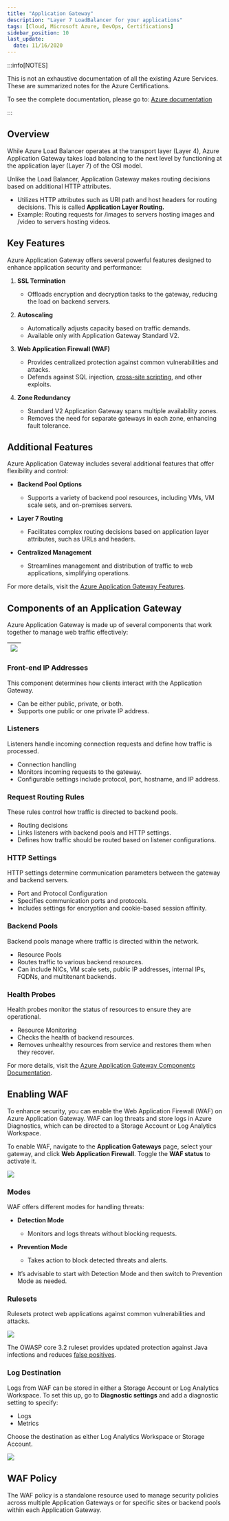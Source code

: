 ```yaml
---
title: "Application Gateway"
description: "Layer 7 LoadBalancer for your applications"
tags: [Cloud, Microsoft Azure, DevOps, Certifications]
sidebar_position: 10
last_update:
  date: 11/16/2020
---
```



:::info[NOTES]

This is not an exhaustive documentation of all the existing Azure Services. These are summarized notes for the Azure Certifications.

To see the complete documentation, please go to: [Azure documentation](https://learn.microsoft.com/en-us/azure/?product=popular)

:::



## Overview

While Azure Load Balancer operates at the transport layer (Layer 4), Azure Application Gateway takes load balancing to the next level by functioning at the application layer (Layer 7) of the OSI model. 

Unlike the Load Balancer, Application Gateway makes routing decisions based on additional HTTP attributes.

- Utilizes HTTP attributes such as URI path and host headers for routing decisions. This is called **Application Layer Routing.**
- Example: Routing requests for /images to servers hosting images and /video to servers hosting videos.

## Key Features

Azure Application Gateway offers several powerful features designed to enhance application security and performance:

1. **SSL Termination**
   - Offloads encryption and decryption tasks to the gateway, reducing the load on backend servers.

2. **Autoscaling**
   - Automatically adjusts capacity based on traffic demands.
   - Available only with Application Gateway Standard V2.

3. **Web Application Firewall (WAF)**
   - Provides centralized protection against common vulnerabilities and attacks.
   - Defends against SQL injection, [cross-site scripting](/docs/007-Cybersecurity/012-List-of-Attacks/099-Other-Attacks.md), and other exploits.

4. **Zone Redundancy**
   - Standard V2 Application Gateway spans multiple availability zones.
   - Removes the need for separate gateways in each zone, enhancing fault tolerance.

## Additional Features

Azure Application Gateway includes several additional features that offer flexibility and control:

- **Backend Pool Options**
  - Supports a variety of backend pool resources, including VMs, VM scale sets, and on-premises servers.

- **Layer 7 Routing**
  - Facilitates complex routing decisions based on application layer attributes, such as URLs and headers.

- **Centralized Management**
  - Streamlines management and distribution of traffic to web applications, simplifying operations.

For more details, visit the [Azure Application Gateway Features](https://learn.microsoft.com/en-us/azure/application-gateway/features).

## Components of an Application Gateway

Azure Application Gateway is made up of several components that work together to manage web traffic effectively:

|![](/img/docs/azure-components-of-azure-application-gateway.png)|
|-|

### Front-end IP Addresses

This component determines how clients interact with the Application Gateway.

  - Can be either public, private, or both.
  - Supports one public or one private IP address.

### Listeners

Listeners handle incoming connection requests and define how traffic is processed.

  - Connection handling
  - Monitors incoming requests to the gateway.
  - Configurable settings include protocol, port, hostname, and IP address.

### Request Routing Rules

These rules control how traffic is directed to backend pools.

  - Routing decisions
  - Links listeners with backend pools and HTTP settings.
  - Defines how traffic should be routed based on listener configurations.

### HTTP Settings

HTTP settings determine communication parameters between the gateway and backend servers.

  - Port and Protocol Configuration
  - Specifies communication ports and protocols.
  - Includes settings for encryption and cookie-based session affinity.

### Backend Pools

Backend pools manage where traffic is directed within the network.

  - Resource Pools
  - Routes traffic to various backend resources.
  - Can include NICs, VM scale sets, public IP addresses, internal IPs, FQDNs, and multitenant backends.

### Health Probes

Health probes monitor the status of resources to ensure they are operational.

  - Resource Monitoring
  - Checks the health of backend resources.
  - Removes unhealthy resources from service and restores them when they recover.

For more details, visit the [Azure Application Gateway Components Documentation](https://learn.microsoft.com/en-us/azure/application-gateway/application-gateway-components).

## Enabling WAF

To enhance security, you can enable the Web Application Firewall (WAF) on Azure Application Gateway. WAF can log threats and store logs in Azure Diagnostics, which can be directed to a Storage Account or Log Analytics Workspace.

To enable WAF, navigate to the **Application Gateways** page, select your gateway, and click **Web Application Firewall**. Toggle the **WAF status** to activate it.

![](/img/docs/azure-app-gw-enable-waf.png)

### Modes

WAF offers different modes for handling threats:

- **Detection Mode**
  - Monitors and logs threats without blocking requests.

- **Prevention Mode**
  - Takes action to block detected threats and alerts.

- It’s advisable to start with Detection Mode and then switch to Prevention Mode as needed.

### Rulesets

Rulesets protect web applications against common vulnerabilities and attacks.

![](/img/docs/azure-app-gw-enable-waf-rulesets.png)

The OWASP core 3.2 ruleset provides updated protection against Java infections and reduces [false positives](/docs/007-Cybersecurity/008-Security-Operations/020-Vulnerability-Management.md#analyzing-vulnerabilities).

### Log Destination

Logs from WAF can be stored in either a Storage Account or Log Analytics Workspace. To set this up, go to **Diagnostic settings** and add a diagnostic setting to specify:

- Logs
- Metrics

Choose the destination as either Log Analytics Workspace or Storage Account.

![](/img/docs/azure-enable-waf-store-between-choices.png)

## WAF Policy

The WAF policy is a standalone resource used to manage security policies across multiple Application Gateways or for specific sites or backend pools within each Application Gateway.
